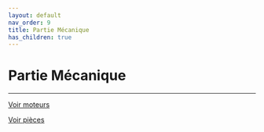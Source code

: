 ```yaml
---
layout: default
nav_order: 9
title: Partie Mécanique
has_children: true
---
```


# Partie Mécanique
---

[Voir moteurs](moteurs.md)

[Voir pièces](Photo_pièces.md)
